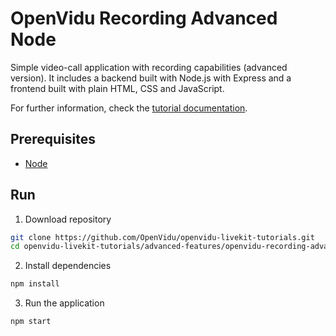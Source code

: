 # OpenVidu Recording Advanced Node

Simple video-call application with recording capabilities (advanced version). It includes a backend built with Node.js with Express and a frontend built with plain HTML, CSS and JavaScript.

For further information, check the [tutorial documentation](https://livekit-tutorials.openvidu.io/tutorials/advanced-features/recording-advanced/).

## Prerequisites

-   [Node](https://nodejs.org/en/download)

## Run

1. Download repository

```bash
git clone https://github.com/OpenVidu/openvidu-livekit-tutorials.git
cd openvidu-livekit-tutorials/advanced-features/openvidu-recording-advanced-node
```

2. Install dependencies

```bash
npm install
```

3. Run the application

```bash
npm start
```

